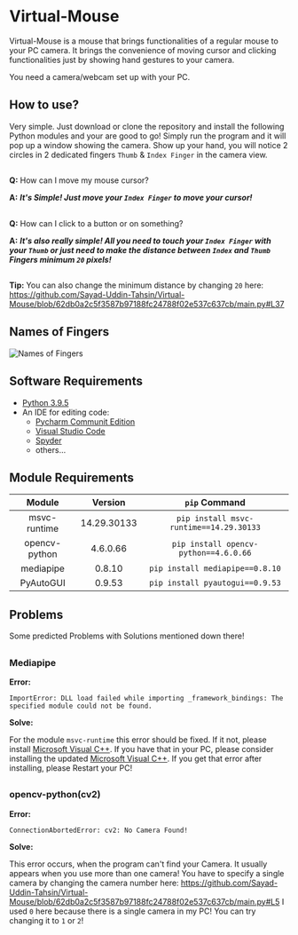 # Virtual-Mouse
Virtual-Mouse is a mouse that brings functionalities of a regular mouse to your PC camera.  It brings the convenience of moving cursor and clicking functionalities just by showing hand gestures to your camera.

You need a camera/webcam set up with your PC.

## How to use?
Very simple. Just download or clone the repository and install the following Python modules and your are good to go! Simply run the program and it will pop up a window showing the camera. Show up your hand, you will notice 2 circles in 2 dedicated fingers `Thumb` & `Index Finger` in the camera view.

##
**Q:** How can I move my mouse cursor?

**A:** ___It's Simple! Just move your `Index Finger` to move your cursor!___

##
**Q:** How can I click to a button or on something?

**A:** ___It's also really simple! All you need to touch your `Index Finger` with your `Thumb` or just need to make the distance between `Index` and `Thumb` Fingers minimum `20` pixels!___

##
 **Tip:** You can also change the minimum distance by changing `20` here: https://github.com/Sayad-Uddin-Tahsin/Virtual-Mouse/blob/62db0a2c5f3587b97188fc24788f02e537c637cb/main.py#L37
 
## Names of Fingers
 ![Names of Fingers](https://image.shutterstock.com/image-vector/fingers-names-human-body-parts-260nw-1042963189.jpg)
 

## Software Requirements
- [Python 3.9.5](https://www.python.org/downloads/release/python-395/)
- An IDE for editing code:
   - [Pycharm Communit Edition](https://www.jetbrains.com/pycharm/download)
   - [Visual Studio Code](https://code.visualstudio.com/download)
   - [Spyder](https://www.spyder-ide.org/#section-download)
   - others...

## Module Requirements
| Module | Version | `pip` Command |
| :--: | :-----: | :---: |
| msvc-runtime | 14.29.30133 | `pip install msvc-runtime==14.29.30133` |
| opencv-python | 4.6.0.66 | `pip install opencv-python==4.6.0.66` |
| mediapipe | 0.8.10 | `pip install mediapipe==0.8.10` |
| PyAutoGUI | 0.9.53 | `pip install pyautogui==0.9.53` |

## Problems

Some predicted Problems with Solutions mentioned down there!

##
### Mediapipe
**Error:**

`ImportError: DLL load failed while importing _framework_bindings: The specified module could not be found.`

**Solve:**

For the module `msvc-runtime` this error should be fixed. If it not, please install [Microsoft Visual C++](https://docs.microsoft.com/en-US/cpp/windows/latest-supported-vc-redist?view=msvc-170). If you have that in your PC, please consider installing the updated [Microsoft Visual C++](https://docs.microsoft.com/en-US/cpp/windows/latest-supported-vc-redist?view=msvc-170). If you get that error after installing, please Restart your PC!

##
### opencv-python(cv2)
**Error:**

`ConnectionAbortedError: cv2: No Camera Found!`

**Solve:**

This error occurs, when the program can't find your Camera. It usually appears when you use more than one camera! You have to specify a single camera by changing the camera number here: https://github.com/Sayad-Uddin-Tahsin/Virtual-Mouse/blob/62db0a2c5f3587b97188fc24788f02e537c637cb/main.py#L5 I used `0` here because there is a single camera in my PC! You can try changing it to `1` or `2`!
